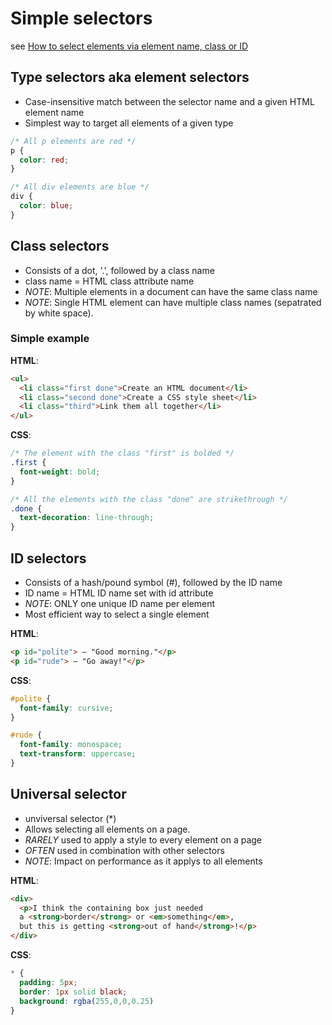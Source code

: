# Simple selectors

see [How to select elements via element name, class or ID](https://developer.mozilla.org/en-US/docs/Learn/CSS/Introduction_to_CSS/Simple_selectors)

## Type selectors aka element selectors

- Case-insensitive match between the selector name and a given HTML element name
- Simplest way to target all elements of a given type

```css
/* All p elements are red */
p {
  color: red;
}

/* All div elements are blue */
div {
  color: blue;
}
```

## Class selectors

- Consists of a dot, '.', followed by a class name
- class name = HTML class attribute name
- *NOTE*: Multiple elements in a document can have the same class name
- *NOTE*: Single HTML element can have multiple class names (sepatrated by white space).

### Simple example

**HTML**:

```html
<ul>
  <li class="first done">Create an HTML document</li>
  <li class="second done">Create a CSS style sheet</li>
  <li class="third">Link them all together</li>
</ul>
```

**CSS**:

```css
/* The element with the class "first" is bolded */
.first {
  font-weight: bold;
}

/* All the elements with the class "done" are strikethrough */
.done {
  text-decoration: line-through;
}
```

## ID selectors

- Consists of a hash/pound symbol (#), followed by the ID name 
- ID name = HTML ID name set with id attribute
- *NOTE*: ONLY one unique ID name per element
- Most efficient way to select a single element

**HTML**:

```html
<p id="polite"> — "Good morning."</p>
<p id="rude"> — "Go away!"</p>
```

**CSS**:

```css
#polite {
  font-family: cursive;
}

#rude {
  font-family: monospace;
  text-transform: uppercase;
}
```

## Universal selector

- unviversal selector (*)
- Allows selecting all elements on a page.
- *RARELY* used to apply a style to every element on a page
- *OFTEN* used in combination with other selectors
- *NOTE*: Impact on performance as it applys to all elements

**HTML**:

```html
<div>
  <p>I think the containing box just needed
  a <strong>border</strong> or <em>something</em>,
  but this is getting <strong>out of hand</strong>!</p>
</div>
```

**CSS**:

```css
* {
  padding: 5px;
  border: 1px solid black;
  background: rgba(255,0,0,0.25)
}
```